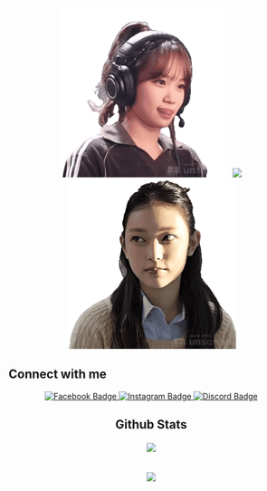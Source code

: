 <div id="header" align="center">
  <img src="https://github.com/sleeplessmiro/sleeplessmiro/blob/main/com-webp-to-gif-converter-unscreen%20(2).gif?raw=true" width="300"/>
  <img src="https://github.com/sleeplessmiro/sleeplessmiro/blob/main/com-webp-to-gif-converter-unscreen.gif?raw=true" width="300"/>
  <img src="https://github.com/sleeplessmiro/sleeplessmiro/blob/main/com-webp-to-gif-converter-unscreen%20(1).gif?raw=true" width="300"/>
  
</div>

## Connect with me  
<div id="badges" align="center">
  <a href="https://www.facebook.com/profile.php?id=100085535657818">
    <img src="https://img.shields.io/badge/Facebook-%231877F2.svg?logo=Facebook&logoColor=white" alt="Facebook Badge"/>
  </a>
  <a href="https://www.instagram.com/thivxvvi/">
    <img src="https://img.shields.io/badge/Instagram-%23E4405F.svg?logo=Instagram&logoColor=white" alt="Instagram Badge"/>
  </a>
  <a href="https://discord.com/users/1281271704148119665">
    <img src="https://img.shields.io/badge/Discord-%235865F2.svg?&logo=discord&logoColor=white" alt="Discord Badge"/>
  </a>

  <br/>  



## Github Stats  

<div align="center"><img src="https://github-readme-stats.vercel.app/api?username=sleeplessmiro&show_icons=true&count_private=true&hide_border=true" align="center" /></div>  

<br/>  

<br/>  

<div align="center">
<img src="https://komarev.com/ghpvc/?username=sleeplessmiro&&style=flat-square" align="center" />
</div>  
  

<br/>  

</div>

